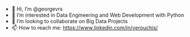 - 👋 Hi, I’m @georgevrs
- 👀 I’m interested in Data Engineering and Web Development with Python
- 💞️ I’m looking to collaborate on Big Data Projects
- 📫 How to reach me: https://www.linkedin.com/in/verouchis/

<!---
georgevrs/georgevrs is a ✨ special ✨ repository because its `README.md` (this file) appears on your GitHub profile.
You can click the Preview link to take a look at your changes.
--->
